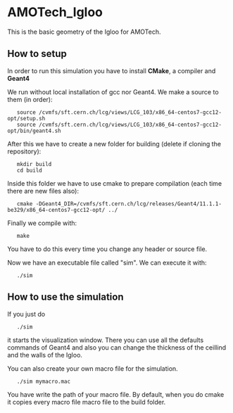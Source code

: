 # AMOTech_Igloo
This is the basic geometry of the Igloo for AMOTech.

## How to setup

In order to run this simulation you have to install **CMake**, a compiler and **Geant4** 

We run without local installation of gcc nor Geant4. We make a source to them (in order):
```console
   source /cvmfs/sft.cern.ch/lcg/views/LCG_103/x86_64-centos7-gcc12-opt/setup.sh
   source /cvmfs/sft.cern.ch/lcg/views/LCG_103/x86_64-centos7-gcc12-opt/bin/geant4.sh
```
After this we have to create a new folder for building (delete if cloning the repository):
```console
   mkdir build
   cd build 
```
Inside this folder we have to use cmake to prepare compilation (each time there are new files also):
```console
   cmake -DGeant4_DIR=/cvmfs/sft.cern.ch/lcg/releases/Geant4/11.1.1-be329/x86_64-centos7-gcc12-opt/ ../
```
Finally we compile with:
```console
   make
```
You have to do this every time you change any header or source file.

Now we have an executable file called "sim". We can execute it with:
```console
   ./sim
```

## How to use the simulation

If you just do 
```console
   ./sim
```
it starts the visualization window. There you can use all the defaults commands of Geant4 and also you can change the thickness of the ceillind and the walls of the Igloo.

You can also create your own macro file for the simulation.
```console
   ./sim mymacro.mac
```

You have write the path of your macro file. By default, when you do cmake it copies every macro file macro file to the build folder.